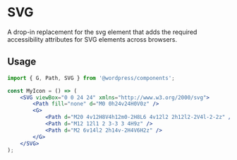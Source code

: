 # SVG

A drop-in replacement for the svg element that adds the required accessibility attributes for SVG elements across browsers.

## Usage

```jsx
import { G, Path, SVG } from '@wordpress/components';

const MyIcon = () => (
	<SVG viewBox="0 0 24 24" xmlns="http://www.w3.org/2000/svg">
		<Path fill="none" d="M0 0h24v24H0V0z" />
		<G>
			<Path d="M20 4v12H8V4h12m0-2H8L6 4v12l2 2h12l2-2V4l-2-2z" />
			<Path d="M12 12l1 2 3-3 3 4H9z" />
			<Path d="M2 6v14l2 2h14v-2H4V6H2z" />
		</G>
	</SVG>
);
```
